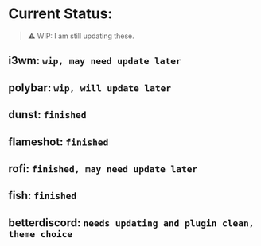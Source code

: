 

# Current Status:
> ⚠️ WIP: I am still updating these.
## i3wm: `wip, may need update later`
## polybar: `wip, will update later`
## dunst: `finished`
## flameshot: `finished`
## rofi: `finished, may need update later`
## fish: `finished`
## betterdiscord: `needs updating and plugin clean, theme choice`